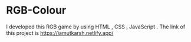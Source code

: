 # RGB-Colour
I developed this RGB game by using HTML , CSS , JavaScript . The link of this project is https://iamutkarsh.netlify.app/
